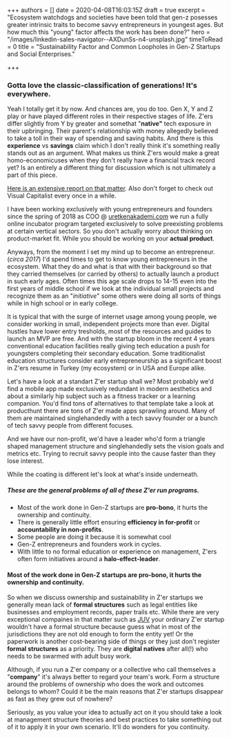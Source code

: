 +++
authors = []
date = 2020-04-08T16:03:15Z
draft = true
excerpt = "Ecosystem watchdogs and societies have been told that gen-z posesses greater intrinsic traits to become savvy entrepreneurs in youngest ages. But how much this \"young\" factor affects the work has been done?"
hero = "/images/linkedin-sales-navigator--AXDunSs-n4-unsplash.jpg"
timeToRead = 0
title = "Sustainability Factor and Common Loopholes in Gen-Z Startups and Social Enterprises."

+++
### Gotta love the classic-classification of generations! It's everywhere.

Yeah I totally get it by now. And chances are, you do too. Gen X, Y and Z play or have played different roles in their respective stages of life. Z'ers differ slightly from Y by greater and somethat "**native"** tech exposure in their upbringing. Their parent's relationship with money allegedly believed to take a toll in their way of spending and saving habits. And there is this **experience** vs **savings** claim which I don't really think it's something really stands out as an argument. What makes us think Z'ers would make a great homo-economicuses when they don't really have a financial track record yet? Is an entirely a different thing for discussion which is not ultimately a part of this piece.

[Here is an extensive report on that matter](https://www.visualcapitalist.com/meet-generation-z-the-newest-member-to-the-workforce/). Also don't forget to check out Visual Capitalist every once in a while.

I have been working exclusively with young entrepreneurs and founders since the spring of 2018 as COO @ [uretkenakademi.com](https://uretkenakademi.com) we run a fully online incubator program targeted exclusively to solve preexisting problems at certain vertical sectors. So you don't actually worry about thinking on product-market fit. While you should be working on your **actual product**.

Anyways, from the moment I set my mind up to become an entrepreneur. (_circa 2017_) I'd spend times to get to know young entrepreneurs in the ecosystem. What they do and what is that with their background so that they carried themselves (or carried by others) to actually launch a product in such early ages. Often times this age scale drops to 14-15 even into the first years of middle school if we look at the individual small projects and recognize them as an "_initiative_" some others were doing all sorts of things while in high school or in early college.

It is typical that with the surge of internet usage among young people, we consider working in small, independent projects more than ever. Digital hustles have lower entry tresholds, most of the resources and guides to launch an MVP are free. And with the startup bloom in the recent 4 years conventional education facilities really giving tech education a push for youngsters completing their secondary education. Some traditionalist education structures consider early entrepreneurship as a significant boost in Z'ers resume in Turkey (my ecosystem) or in USA and Europe alike.

Let's have a look at a standart Z'er startup shall we? Most probably we'd find a mobile app made exclusively redundant in modern aesthetics and about a similarly hip subject such as a fitness tracker or a learning companion. You'd find tons of alternatives to that template take a look at producthunt there are tons of Z'er made apps sprawling around. Many of them are maintained singlehandedly with a tech savvy founder or a bunch of tech savvy people from different focuses.

And we have our non-profit, we'd have a leader who'd form a triangle shaped management structure and singlehandedly sets the vision goals and metrics etc. Trying to recruit savvy people into the cause faster than they lose interest.

While the coating is different let's look at what's inside underneath.

##### These are the general problems of all of these Z'er run programs.

* Most of the work done in Gen-Z startups are **pro-bono**, it hurts the ownership and continuity.
* There is generally little effort ensuring **efficiency in for-profit** or **accountability in non-profits**.
* Some people are doing it because it is somewhat cool
* Gen-Z entrepreneurs and founders work in cycles.
* With little to no formal education or experience on management, Z'ers often form initiatives around a **halo-effect-leader**.

#### Most of the work done in Gen-Z startups are **pro-bono**, it hurts the ownership and continuity.

So when we discuss ownership and sustainability in Z'er startups we generally mean lack of **formal structures** such as legal entities like businesses and employment records, paper trails etc. While there are very exceptional compaines in that matter such as [JUV](https://juvconsulting.com) your ordinary Z'er startup wouldn't have a formal structure because guess what in most of the jurisdictions they are not old enough to form the entity yet! Or the paperwork is another cost-bearing side of things or they just don't register **formal structures** as a priority. They are **digital natives** after all(!) who needs to be swarmed with adult busy work.

Although, if you run a Z'er company or a collective who call themselves a "**company**" it's always better to regard your team's work. Form a structure around the problems of ownership who does the work and outcomes belongs to whom? Could it be the main reasons that Z'er startups disappear as fast as they grew out of nowhere? 

Seriously, as you value your idea to actually act on it you should take a look at management structure theories and best practices to take something out of it to apply it in your own scenario. It'll do wonders for you continuity.